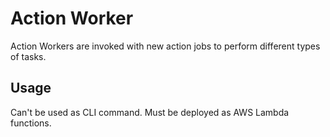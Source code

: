 # Action Worker

Action Workers are invoked with new action jobs to perform different types of tasks.

## Usage

Can't be used as CLI command.
Must be deployed as AWS Lambda functions.
